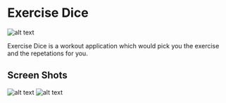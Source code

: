 # Exercise Dice

![alt text](https://lh3.googleusercontent.com/wNDDIeZXnLykFC1NLgujHAGh_43YSYlNAkhurthA-3EG2IxUNRwfgPxBxpCmutaj8Gk=s180-rw)

Exercise Dice is a workout application which would pick you the exercise and the repetations for you.

## Screen Shots

![alt text](https://lh3.googleusercontent.com/ANAGOpYS_OicN67fVLHrZlECeGKlij-mdJTaerzQxFGqMICKLBPoVoCgJlpzOFFuxws=w1536-h754-rw) ![alt text](https://lh3.googleusercontent.com/Yud3ydvT41bi2ECRiX7rQfkn_ufvjMgnFvuu_PqSsBGKfQkRmVWnFPRX5fhvirFBZmY=w1536-h754-rw)
